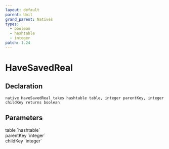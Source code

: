 ```yaml
---
layout: default
parent: Unit
grand_parent: Natives
types:
  - boolean
  - hashtable
  - integer
patch: 1.24
---
```


# HaveSavedReal

## Declaration

```
native HaveSavedReal takes hashtable table, integer parentKey, integer childKey returns boolean
```

## Parameters
<dl>
  <dt>table `hashtable`</dt>
  <dd></dd>

  <dt>parentKey `integer`</dt>
  <dd></dd>

  <dt>childKey `integer`</dt>
  <dd></dd>
</dl>